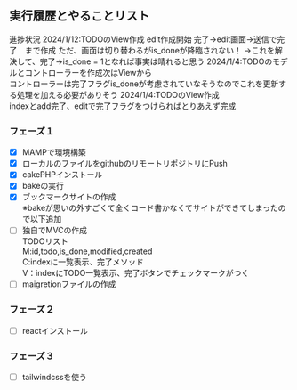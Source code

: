 ## 実行履歴とやることリスト

進捗状況
2024/1/12:TODOのView作成
            edit作成開始
            完了→edit画面→送信で完了　まで作成
            ただ、画面は切り替わるがis_doneが降臨されない！
            →これを解決して、完了→is_done = 1となれば事実は晴れると思う
2024/1/4:TODOのモデルとコントローラーを作成次はViewから  
            コントローラーは完了フラグis_doneが考慮されていなそうなのでこれを更新する処理を加える必要がありそう
2024/1/4:TODOのView作成  
            indexとadd完了、editで完了フラグをつけらればとりあえず完成

### フェーズ１

- [x] MAMPで環境構築
- [x] ローカルのファイルをgithubのリモートリポジトリにPush
- [x] cakePHPインストール
- [x] bakeの実行
- [x] ブックマークサイトの作成  
※bakeが思いの外すごくて全くコード書かなくてサイトができてしまったので以下追加
- [ ] 独自でMVCの作成  
TODOリスト  
M:id,todo,is_done,modified,created  
C:indexに一覧表示、完了メソッド  
V：indexにTODO一覧表示、完了ボタンでチェックマークがつく  
- [ ] maigretionファイルの作成

### フェーズ２

- [ ] reactインストール

### フェーズ３

- [ ] tailwindcssを使う
